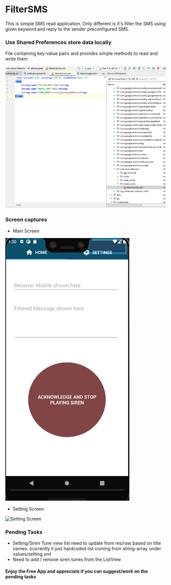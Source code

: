 # FilterSMS

This is simple SMS read application. Only different is it's filter the SMS using given keyword and reply to the sender preconfigured SMS.

### Use Shared Preferences store data locally 
File containing key-value pairs and provides simple methods to read and write them

![SharedPreferences](https://github.com/shamera82/FilterSMS/blob/local_Preferences/screenshots/SharedPreferences.PNG?raw=true)

### Screen captures
* Main Screen

![Main Screen](https://github.com/shamera82/FilterSMS/blob/master/screenshots/main_screen.png?raw=true)

* Setting Screen

![Setting Screen](https://github.com/shamera82/FilterSMS/blob/master/local_Preferences/setting_screen.png?raw=true)

### Pending Tasks
*	Setting/Siren Tune view list need to update from res/raw based on title names. (currently it just hardcoded list coming from string-array under values/setting.xml
*	Need to add / remove siren tunes from the ListView


#### Enjoy the Free App and appreciate if you can suggest/work on the pending tasks

